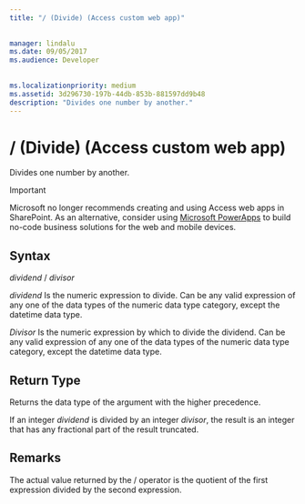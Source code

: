 ```yaml
---
title: "/ (Divide) (Access custom web app)"
  
  
manager: lindalu
ms.date: 09/05/2017
ms.audience: Developer
 
  
ms.localizationpriority: medium
ms.assetid: 3d296730-197b-44db-853b-881597dd9b48
description: "Divides one number by another."
---
```


# / (Divide) (Access custom web app)

Divides one number by another.
  
> [!IMPORTANT]
> Microsoft no longer recommends creating and using Access web apps in SharePoint. As an alternative, consider using [Microsoft PowerApps](https://powerapps.microsoft.com/) to build no-code business solutions for the web and mobile devices.
  
## Syntax

 *dividend*  /  *divisor*
  
 *dividend* Is the numeric expression to divide. Can be any valid expression of any one of the data types of the numeric data type category, except the datetime data type.
  
 *Divisor* Is the numeric expression by which to divide the dividend. Can be any valid expression of any one of the data types of the numeric data type category, except the datetime data type.
  
## Return Type

Returns the data type of the argument with the higher precedence.
  
If an integer *dividend* is divided by an integer *divisor*, the result is an integer that has any fractional part of the result truncated.
  
## Remarks

The actual value returned by the / operator is the quotient of the first expression divided by the second expression.
  